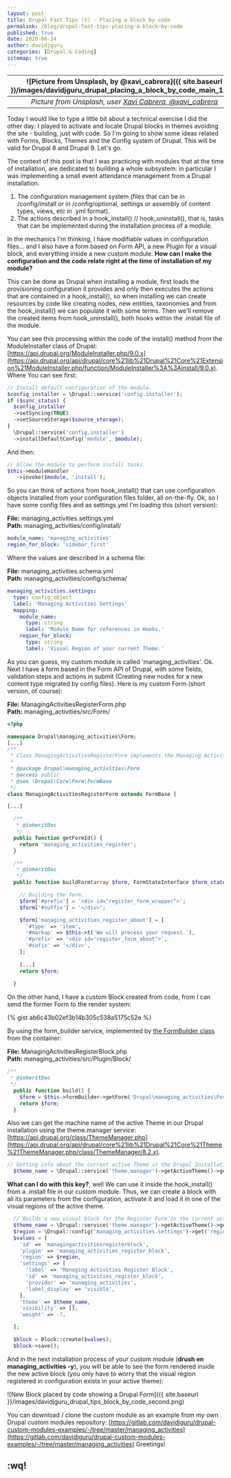 ```yaml
---
layout: post
title: Drupal Fast Tips (V) - Placing a block by code
permalink: /blog/drupal-fast-tips-placing-a-block-by-code
published: true
date: 2020-06-24
author: davidjguru
categories: [Drupal & Coding]
sitemap: true
---
```

| ![Picture from Unsplash, by @xavi_cabrera]({{ site.baseurl }}/images/davidjguru_drupal_placing_a_block_by_code_main_1.jpg) |
|:--:|
| *Picture from Unsplash, user [Xavi Cabrera, @xavi_cabrera](https://unsplash.com/@xavi_cabrera)* |

Today I would like to type a little bit about a technical exercise I did the other day: I played to activate and locate Drupal blocks in themes avoiding the site - building, just with code. So I'm going to show some ideas related with Forms, Blocks, Themes and the Config system of Drupal. This will be valid for Drupal 8 and Drupal 9. Let's go.  
<!--more-->

The context of this post is that I was practicing with modules that at the time of installation, are dedicated to building a whole subsystem: in particular I was implementing a small event attendance management from a Drupal installation.  

1. The configuration management system (files that can be in /config/install or in /config/optional, settings or assembly of content types, views, etc in .yml format).  
1. The actions described in a hook_install() // hook_uninstall(), that is, tasks that can be implemented during the installation process of a module.  

In the mechanics I'm thinking, I have modifiable values in configuration files... and I also have a form based on Form API, a new Plugin for a visual block, and everything inside a new custom module. **How can I make the configuration and the code relate right at the time of installation of my module?**

This can be done as Drupal when installing a module, first loads the provisioning configuration it provides and only then executes the actions that are contained in a hook_install(), so when installing we can create resources by code like creating nodes, new entities, taxonomies and from the hook_install() we can populate it with some terms. Then we'll remove the created items from hook_uninstall(), both hooks within the .install file of the module.  

You can see this processing within the code of the install() method from the ModuleInstaller class of Drupal:
[https://api.drupal.org/ModuleInstaller.php/9.0.x](https://api.drupal.org/api/drupal/core%21lib%21Drupal%21Core%21Extension%21ModuleInstaller.php/function/ModuleInstaller%3A%3Ainstall/9.0.x).  
Where You can see first:  

```php
// Install default configuration of the module.
$config_installer = \Drupal::service('config.installer');
if ($sync_status) {
  $config_installer
  ->setSyncing(TRUE)
  ->setSourceStorage($source_storage);
}
  \Drupal::service('config.installer')
  ->installDefaultConfig('module', $module);
```
And then:

```php
// Allow the module to perform install tasks.
$this->moduleHandler
   ->invoke($module, 'install');
```
So you can think of actions from hook_install() that can use configuration objects installed from your configuration files folder, all on-the-fly. Ok, so I have some config files and as settings.yml I'm loading this (short version):

**File:** managing_activities.settings.yml  
**Path:** managing_activities/config/install/  
```yaml
module_name: 'managing_activities'
region_for_block: 'sidebar_first'
```
Where the values are described in a schema file:  

**File:** managing_activities.schema.yml  
**Path:** managing_activities/config/schema/  
```yaml
managing_activities.settings:
  type: config_object
  label: 'Managing Activities Settings'
  mapping:
    module_name:
      type: string
      label: 'Module Name for references in Hooks.'
    region_for_block:
      type: string
      label: 'Visual Region of your current Theme.'
```
As you can guess, my custom module is called 'managing_activities'. Ok. Next I have a form based in the Form API of Drupal, with some fields, validation steps and actions in submit (Creating new nodes for a new content type migrated by config files). Here is my custom Form (short version, of course):  

**File:** ManagingActivitiesRegisterForm.php  
**Path:** managing_activities/src/Form/  
```php
<?php

namespace Drupal\managing_activities\Form;
[...]
/**
 * Class ManagingActivitiesRegisterForm implements the Managing Activities Register Form.
 *
 * @package Drupal\managing_activities\Form
 * @access public
 * @see \Drupal\Core\Form\FormBase
 */
class ManagingActivitiesRegisterForm extends FormBase {

[...]

  /**
   * @inheritDoc
   */
  public function getFormId() {
    return 'managing_activities_register';
  }

  /**
   * @inheritDoc
   */
  public function buildForm(array $form, FormStateInterface $form_state) {

    // Building the form.
    $form['#prefix'] = '<div id="register_form_wrapper">';
    $form['#suffix'] = '</div>';

    $form['managing_activities_register_about'] = [
      '#type' => 'item',
      '#markup' => $this->t('We will process your request.'),
      '#prefix' => '<div id="register_form_about">',
      '#sufix' => '</div>',
    ];
    
    [...]
    return $form;
    
  }
```
On the other hand, I have a custom Block created from code, from I can send the former Form to the render system:

{% gist ab6c43b02ef3b14b305c538a5175c52e %}

By using the form_builder service, implemented by [the FormBuilder class](https://api.drupal.org/api/drupal/core%21lib%21Drupal%21Core%21Form%21FormBuilder.php/class/FormBuilder/8.2.x) from the container:  

**File:**  ManagingActivitiesRegisterBlock.php   
**Path:** managing_activities/src/Plugin/Block/  

```php
/**
 * @inheritDoc
 */
  public function build() {
    $form = $this->formBuilder->getForm('Drupal\managing_activities\Form\ManagingActivitiesRegisterForm');
    return $form;
  }
```

Also we can get the machine name of the active Theme in our Drupal installation using the theme.manager service: [https://api.drupal.org/class/ThemeManager.php](https://api.drupal.org/api/drupal/core%21lib%21Drupal%21Core%21Theme%21ThemeManager.php/class/ThemeManager/8.2.x).
```php
// Getting info about the current active Theme in the Drupal Installation.
  $theme_name = \Drupal::service('theme.manager')->getActiveTheme()->getName();
```

**What can I do with this key?**, well We can use it inside the hook_install() from a .install file in our custom module. 
Thus, we can create a block with all its parameters from the configuration, activate it and load it in one of the visual regions of the active theme. 
```php
  // Builds a new visual block for the Register Form in the current active Theme.
  $theme_name = \Drupal::service('theme.manager')->getActiveTheme()->getName();
  $region = \Drupal::config('managing_activities.settings')->get('region_for_block');
  $values = [
    'id' => 'managingactivitiesregisterblock',
    'plugin' => 'managing_activities_register_block',
    'region' => $region,
    'settings' => [
      'label' => 'Managing Activities Register Block',
      'id' => 'managing_activities_register_block',
      'provider' => 'managing_activities',
      'label_display' => 'visible',
    ],
    'theme' => $theme_name,
    'visibility' => [],
    'weight' => -7,

  ];

  $block = Block::create($values);
  $block->save();
```

And in the next installation process of your custom module (**drush en managing_activities -y**), you will be able to see the form rendered inside the new active block (you only have to worry that the visual region registered in configuration exists in your active theme):

![New Block placed by code showing a Drupal Form]({{ site.baseurl }}/images/davidjguru_drupal_tips_block_by_code_second.png)   

You can download / clone the custom module as an example from my own Drupal custom modules repository:
[https://gitlab.com/davidjguru/drupal-custom-modules-examples/-/tree/master/managing_activities](https://gitlab.com/davidjguru/drupal-custom-modules-examples/-/tree/master/managing_activities)
Greetings!  



## :wq! 